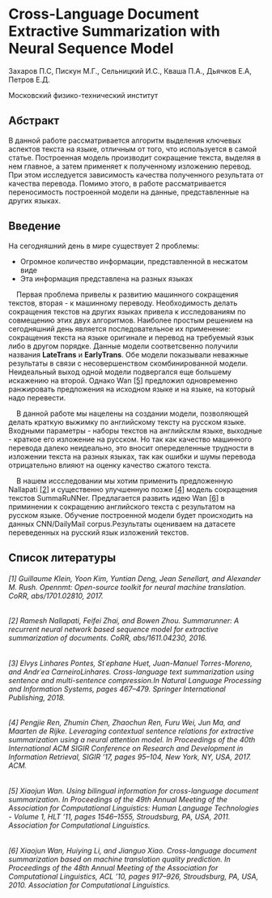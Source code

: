 # Cross-Language Document Extractive Summarization with Neural Sequence Model 

Захаров П.С, Пискун М.Г., Сельницкий И.С., Кваша П.А., Дьячков Е.А, Петров Е.Д.

Московский физико-технический институт

## Абстракт

В данной работе рассматривается алгоритм выделения ключевых аспектов текста на языке, отличным от того, что используется в самой статье. Построенная модель производит сокращение текста, выделяя в нем главное, а затем применяет к полученному изложению перевод. При этом исследуется зависимость качества полученного результата от качества перевода. Помимо этого, в работе рассматривается переносимость построенной модели на данные, представленные на других языках.


## Введение

На сегодняшний день в мире существует 2 проблемы: 

* Огромное количество информации, представленной в несжатом виде
* Эта информация представлена на разных языках

&nbsp;&nbsp;&nbsp;&nbsp;Первая проблема привелы к развитию машинного сокращения текстов, вторая - к машинному переводу. Необходимость делать сокращения текстов на других языках привела к исследованиям по совмещению этих двух алгоритмов. Наиболее простым решением на сегодняшний день является последовательное их применение: сокращения текста на языке оригинале и перевод на требуемый язык либо в другом порядке. Данные модели соответсвенно получили названия **LateTrans** и **EarlyTrans**. Обе модели показывали неважные результаты в связи с несовершенством скомбинированной модели. Неидеальный выход одной модели подвергался еще большему искажению на второй. Однако Wan [[5]](https://github.com/Intelligent-Systems-Phystech/2018-Project-29/tree/master/Dyachkov2018Title#5-xiaojun-wan-using-bilingual-information-for-cross-language-document-summarization-in-proceedings-of-the-49th-annual-meeting-of-the-association-for-computational-linguistics-human-language-technologies---volume-1-hlt-11-pages-15461555-stroudsburg-pa-usa-2011-association-for-computational-linguistics) предложил одновременно ранжировать предложения на исходном языке и на языке, на который надо перевести.

&nbsp;&nbsp;&nbsp;&nbsp;В данной работе мы нацелены на создании модели, позволяющей делать краткую выжимку по английскому тексту на русском языке. Входными параметры - наборы текстов на английсклм языке, выходные - краткое его изложение на русском. Но так как качество машинного перевода далеко неидеально, это вносит опеределенные трудности в изложении текста на разных языках, так как ошибки и шумы перевода отрицательно влияют на оценку качество сжатого текста.

&nbsp;&nbsp;&nbsp;&nbsp;В нашем иссследовании мы хотим применить предложенную Nallapati [[2]](https://github.com/Intelligent-Systems-Phystech/2018-Project-29/tree/master/Dyachkov2018Title#2-ramesh-nallapati-feifei-zhai-and-bowen-zhou-summarunner-a-recurrent-neural-network-based-sequence-model-for-extractive-summarization-of-documents-corr-abs161104230-2016) и существенно улучшенную позже [[4]](https://github.com/Intelligent-Systems-Phystech/2018-Project-29/tree/master/Dyachkov2018Title#4-pengjie-ren-zhumin-chen-zhaochun-ren-furu-wei-jun-ma-and-maarten-de-rijke-leveraging-contextual-sentence-relations-for-extractive-summarization-using-a-neural-attention-model-in-proceedings-of-the-40th-international-acm-sigir-conference-on-research-and-development-in-information-retrieval-sigir-17-pages-95104-new-york-ny-usa-2017-acm) модель сокращения текстов SummaRuNNer. Предлагается развить идею Wan [[6]](https://github.com/Intelligent-Systems-Phystech/2018-Project-29/tree/master/Dyachkov2018Title#6-xiaojun-wan-huiying-li-and-jianguo-xiao-cross-language-document-summarization-based-on-machine-translation-quality-prediction-in-proceedings-of-the-48th-annual-meeting-of-the-association-for-computational-linguistics-acl-10-pages-917926-stroudsburg-pa-usa-2010-association-for-computational-linguistics) в приминении к сокращению английского текста с результатом на русском языке. Обучение построенной модели будет происходить на данных CNN/DailyMail corpus.Результаты оцениваем на датасете переведенных на русский язык изложений текстов.

## Список литературы

###### [1] Guillaume Klein, Yoon Kim, Yuntian Deng, Jean Senellart, and Alexander M. Rush. Opennmt: Open-source toolkit for neural machine translation. CoRR, abs/1701.02810, 2017.

###### [2] Ramesh Nallapati, Feifei Zhai, and Bowen Zhou. Summarunner: A recurrent neural network based sequence model for extractive summarization of documents. CoRR, abs/1611.04230, 2016.

###### [3] Elvys Linhares Pontes, St´ephane Huet, Juan-Manuel Torres-Moreno, and Andr´ea CarneiroLinhares. Cross-language text summarization using sentence and multi-sentence compression.In Natural Language Processing and Information Systems, pages 467–479. Springer International Publishing, 2018.

###### [4] Pengjie Ren, Zhumin Chen, Zhaochun Ren, Furu Wei, Jun Ma, and Maarten de Rijke. Leveraging contextual sentence relations for extractive summarization using a neural attention model. In Proceedings of the 40th International ACM SIGIR Conference on Research and Development in Information Retrieval, SIGIR ’17, pages 95–104, New York, NY, USA, 2017. ACM.

###### [5] Xiaojun Wan. Using bilingual information for cross-language document summarization. In Proceedings of the 49th Annual Meeting of the Association for Computational Linguistics: Human Language Technologies - Volume 1, HLT ’11, pages 1546–1555, Stroudsburg, PA, USA, 2011. Association for Computational Linguistics.

###### [6] Xiaojun Wan, Huiying Li, and Jianguo Xiao. Cross-language document summarization based on machine translation quality prediction. In Proceedings of the 48th Annual Meeting of the Association for Computational Linguistics, ACL ’10, pages 917–926, Stroudsburg, PA, USA, 2010. Association for Computational Linguistics.
